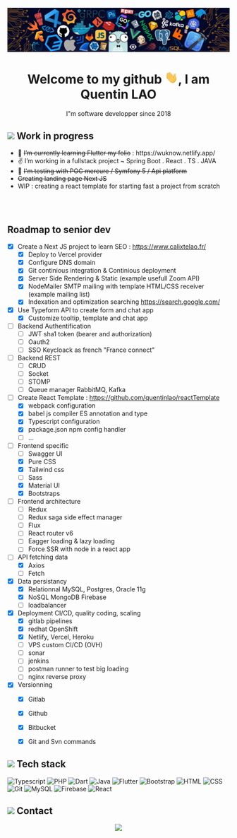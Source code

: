 <p align="center"><img src="https://raw.githubusercontent.com/KevinPatel04/KevinPatel04/master/header.png"></p>

<h1 align="center">Welcome to my github <img src="https://raw.githubusercontent.com/KevinPatel04/KevinPatel04/master/Hi.gif" width="30px">, I am Quentin LAO </h1>

<p align="center" width="150px"> I"m software developper since 2018</p>

<h2><img src="https://media.giphy.com/media/VdoIFLsMIlwzfKD520/giphy.gif" height="20"> Work in progress</h2>
<ul>
<li>🌱 <strike>I’m currently learning Flutter my folio</strike> : https://wuknow.netlify.app/</li>
<li>✌  I’m working in a fullstack project ~ Spring Boot . React . TS . JAVA</li>
<li>🐼 <strike>I'm testing with POC mercure / Symfony 5 / Api platform</u></strike>
<li> <strike>Creating landing page Next JS </strike></li>
<li> WIP : creating a react template for starting fast a project from scratch</li>
</ul>
<br></br>

## Roadmap to senior dev
- [x] Create a Next JS project to learn SEO : https://www.calixtelao.fr/
  - [x] Deploy to Vercel provider
  - [x] Configure DNS domain
  - [x] Git continious integration & Continious deployment 
  - [x] Server Side Rendering & Static (example usefull Zoom API)
  - [x] NodeMailer SMTP mailing with template HTML/CSS receiver (example mailing list)
  - [x] Indexation and optimization searching https://search.google.com/
- [x] Use Typeform API to create form and chat app 
  - [x] Customize tooltip, template and chat app 
- [ ] Backend Authentification
    - [ ] JWT sha1 token (bearer and authorization)
    - [ ] Oauth2
    - [ ] SSO Keycloack as french "France connect"
- [ ] Backend REST
    - [ ] CRUD
    - [ ] Socket
    - [ ] STOMP
    - [ ] Queue manager RabbitMQ, Kafka 
- [ ] Create React Template : https://github.com/quentinlao/reactTemplate
    - [x] webpack configuration
    - [x] babel js compiler ES annotation and type
    - [x] Typescript configuration
    - [x] package.json npm config handler
    - [ ] ... 
- [ ] Frontend specific
  - [ ] Swagger UI
  - [x] Pure CSS
  - [x] Tailwind css
  - [ ] Sass
  - [x] Material UI
  - [x] Bootstraps
- [ ] Frontend architecture
   - [ ] Redux
   - [ ] Redux saga side effect manager
   - [ ] Flux
   - [ ] React router v6
   - [ ] Eagger loading & lazy loading
   - [ ] Force SSR with node in a react app
- [ ] API fetching data
  - [x] Axios
  - [ ] Fetch 
- [x] Data persistancy
  - [x] Relationnal MySQL, Postgres, Oracle 11g
  - [x] NoSQL MongoDB Firebase 
  - [ ] loadbalancer
- [x] Deployment CI/CD, quality coding, scaling
  - [x] gitlab pipelines
  - [x] redhat OpenShift
  - [x] Netlify, Vercel, Heroku
  - [ ] VPS custom CI/CD (OVH)
  - [ ] sonar
  - [ ] jenkins
  - [ ] postman runner to test big loading
  - [ ] nginx reverse proxy
- [x] Versionning
  - [x] Gitlab
  - [x] Github
  - [x] Bitbucket
  - [x] Git and Svn commands


<h2><img src="https://image.flaticon.com/icons/png/512/4457/4457024.png" height="20"> Tech stack</h2>

![Typescript](https://img.shields.io/badge/-Typescript-05122A?style=flat&logo=typescript) ![PHP](https://img.shields.io/badge/-PHP-05122A?style=flat&logo=php&logoColor=777BB4) ![Dart](https://img.shields.io/badge/-Dart-05122A?style=flat&logo=dart&logoColor=1075C2)
![Java](https://img.shields.io/badge/-Java-05122A?style=flat&logo=Java&logoColor=FFA518) ![Flutter](https://img.shields.io/badge/-Flutter-05122A?style=flat&logo=flutter&logoColor=02569B) ![Bootstrap](https://img.shields.io/badge/-Bootstrap-05122A?style=flat&logo=bootstrap&logoColor=563D7C)
![HTML](https://img.shields.io/badge/-HTML-05122A?style=flat&logo=HTML5) ![CSS](https://img.shields.io/badge/-CSS-05122A?style=flat&logo=CSS3&logoColor=1572B6) ![Git](https://img.shields.io/badge/-Git-05122A?style=flat&logo=git)
![MySQL](https://img.shields.io/badge/-MySQL-05122A?style=flat&logo=mysql&logoColor=4479A1) ![Firebase](https://img.shields.io/badge/-Firebase-05122A?style=flat&logo=firebase&logoColor=FFCA28) ![React](https://img.shields.io/badge/-React-05122A?style=flat&logo=react&logoColor=blue)

<h2><img src="https://image.flaticon.com/icons/png/512/15/15895.png" height="20"> Contact</h2>

<p align="center">
<a href="https://linkedin.com/in/quentinlao"><img src="https://img.shields.io/badge/-Quentin%20LAO-0077B5?style=for-the-badge&logo=Linkedin&logoColor=white"/></a></p>
